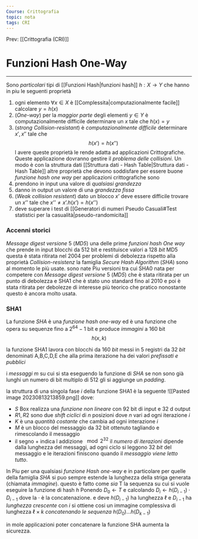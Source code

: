 ```yaml
---
Course: Crittografia
topic: nota
tags: CRI
---
```


Prev: [[Crittografia (CRI)]]

# Funzioni Hash One-Way
---
Sono _particolari_ tipi di [[Funzioni Hash|funzioni hash]] $h:X\rightarrow Y$ che hanno in piu le  seguenti proprietà

1. ogni elemento $\forall  x \in X$ è [[Complessita|computazionalmente facile]] calcolare $y=h(x)$
2. (_One-way_) per la _maggior parte_ degli elementi $y \in Y$ è computazionalmente difficile determinare un $x$  tale che $h(x)=y$ 
3. (_strong Collision-resistant_) è _computazionalmente difficile_ determinare $x',x''$ tale che $$h(x')=h(x'')$$
l avere queste proprietà le rende adatta ad applicazioni Crittografiche. Queste applicazione dovranno gestire il _problema delle collisioni_. Un modo è con la struttura dati [[Struttura dati - Hash Table|Struttura dati - Hash Table]] altre proprietà che devono soddisfare per essere buone _funzione hash one way_ per applicazioni crittografiche sono
1. prendono in input una valore di _qualsiasi grandezza_
2. danno in output un valore di una _grandezza fissa_
3. (_Weak collision resistent_) dato un blocco $x’$ deve essere difficile trovare un $x’’$ tale che  $x’’ \not =x’ . h(x’) = h(x’’)$
4. deve superare i test di [[Generatori di numeri Pseudo Casuali#Test statistici per la casualità|pseudo-randomicita]]





### Accenni storici 
_Message digest versione_ 5 (_MD5_) una delle prime _funzioni hash One way_ che prende in input blocchi da 512 bit e restituisce valori a 128 _bit_
	MD5 questa è stata ritirata  nel 2004 per problemi di debolezza rispetto alla proprietà _Collision-resistenz_
la famiglia _Secure Hash Algorithm_ (_SHA_) sono al momento le più usate. sono nate Piu versioni tra cui SHA0 nata per competere con _Message digest versione_ 5 (_MD5_) che è stata ritirata per un punto di debolezza e SHA1 che è stato uno standard fino al 2010 e poi è stata ritirata per debolezze di interesse più teorico che pratico nonostante questo è ancora molto usata.


### SHA1
La funzione _SHA_ è una _funzione hash one-way_ ed è una funzione che opera su sequenze fino a $2^{64}-1$ bit e produce _immagini_ a  160 bit
$$h(x,k)$$

 la funzione SHA1 lavora con blocchi da 160 _bit_ messi in 5 registri da 32 _bit_ denominati A,B,C,D,E che alla prima iterazione ha dei valori _prefissati e pubblici_

i _messaggi_ $m$ su cui si sta eseguendo la funzione di _SHA_ se non sono già lunghi un numero di bit multiplo di 512 gli si aggiunge un _padding_.

la struttura di una singola fase $i$ della funzione SHA1 è la seguente
	![[Pasted image 20230813213859.png]]
dove:
- $S$ Box realizza una _funzione non lineare_ con $92$ bit di  input  e $32$ d output
- $R1,R2$ sono due _shift ciclici_ di $n$ posizioni dove $n$ vari ad ogni iterazione $i$
- $K$ è una _quantità costante_ che cambia ad ogni interazione $i$
- $M$ è un blocco del messaggio da $32$ bit  ottenuto tagliando e rimescolando il messaggio
- il segno $+$ indica l addizione $\mod 2^{32}$ 
il _numero di iterazioni_ dipende dalla lunghezza del messaggi, ad ogni ciclo si leggono $32$ _bit_ del messaggio e le iterazioni finiscono quando il _messaggio viene letto tutto_.


In Piu per una qualsiasi _funzione Hash one-way_ e in particolare per quelle della famiglia _SHA_ si puo sempre estende la lunghezza della striga generata (chiamata _immagine_). questo è fatto come
_sia_ T la sequenza su cui si vuole eseguire la funzione di hash $h$
Ponendo $D_{0} \leftarrow T$ e calcolando $D_{i}\leftarrow h(D_{i-1})\cdot D_{i-1}$ dove la $\cdot$ è la concatenazione. e deve $h(D_{i-1})$ ha lunghezza $\ell$ e $D_{i-1}$ ha _lunghezza crescente_ con $i$ 
si ottiene cosi un immagine complessiva di lunghezza $\ell \times k$ _concatenando le sequenza_ $h(D_{0})\dots h(D_{k-1})$

in mole applicazioni poter concatenare la funzione SHA aumenta la sicurezza.
